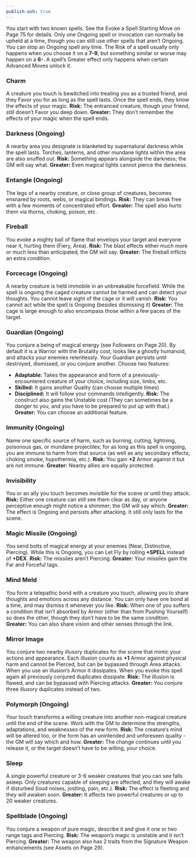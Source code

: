 ```yaml
---
publish-ash: true
---
```

You start with two known spells. See the Evoke a Spell Starting Move on Page 75 for details.
Only one Ongoing spell or invocation can normally be upheld at a time, though you can still use other spells that aren’t Ongoing. You can stop an Ongoing spell any time.
The Risk of a spell usually only happens when you choose it on a **7-9**, but something similar or worse may happen on a **6-**.
A spell’s Greater effect only happens when certain Advanced Moves unlock it.
### Charm
A creature you touch is bewitched into treating you as a trusted friend, and they Favor you for as long as the spell lasts. Once the spell ends, they know the effects of your magic.
 **Risk:** The entranced creature, though your friend, still doesn’t Favor you deep down.
 **Greater:** They don’t remember the effects of your magic when the spell ends.
### Darkness (Ongoing)
A nearby area you designate is blanketed by supernatural darkness while the spell lasts. Torches, lanterns, and other mundane lights within the area are also snuffed out.
**Risk:** Something appears alongside the darkness; the GM will say what.
**Greater:** Even magical lights cannot pierce the darkness.
### Entangle (Ongoing)
The legs of a nearby creature, or close group of creatures, becomes ensnared by roots, webs, or magical bindings.
**Risk:** They can break free with a few moments of concentrated effort.
**Greater:** The spell also hurts them via thorns, choking, poison, etc.
### Fireball
You evoke a mighty ball of flame that envelops your target and everyone near it, hurting them (Fiery, Area).
**Risk:** The blast effects either much more or much less than anticipated, the GM will say.
**Greater:** The fireball inflicts an extra condition.
### Forcecage (Ongoing)
A nearby creature is held immobile in an unbreakable forcefield. While the spell is ongoing the caged creature cannot be harmed and can detect your thoughts. You cannot leave sight of the cage or it will vanish.
 **Risk:** You cannot act while the spell is Ongoing (besides dismissing it)
 **Greater:** The cage is large enough to also encompass those within a few paces of the target.
### Guardian (Ongoing)
You conjure a being of magical energy (see Followers on Page 20).
By default it is a Warrior with the Brutality cost, looks like a ghostly humanoid, and attacks your enemies relentlessly. Your Guardian
persists until destroyed, dismissed, or you conjure another. Choose two features:
- **Adaptable:** Takes the appearance and form of a previously-
encountered creature of your choice, including size, limbs, etc.
- **Skilled:** It gains another Quality (can choose multiple times)
- **Disciplined:** It will follow your commands intelligently.
 **Risk:** The construct also gains the Unstable cost (They can sometimes be a danger to you, and you have to be prepared to put up with that.)
 **Greater:** You can choose an additional feature.
### Immunity (Ongoing)
Name one specific source of harm, such as burning, cutting, lightning, poisonous gas, or mundane projectiles; for as long as this spell is ongoing, you are immune to harm from that source (as well as any secondary effects; choking smoke, hypothermia, etc.).
 **Risk:** You gain **+2** Armor against it but are not immune.
 **Greater:** Nearby allies are equally protected.
### Invisibility
You or an ally you touch becomes invisible for the scene or until they attack.
 **Risk:** Either one creature can still see them clear as day, or anyone perceptive enough might notice a shimmer; the GM will say which.
 **Greater:** The effect is Ongoing and persists after attacking. It still only lasts for the scene.
### Magic Missile (Ongoing)
You send bolts of magical energy at your enemies (Near, Distinctive, Piercing). <span class="move-trigger">While this is Ongoing,</span> you can Let Fly by rolling **+SPELL**
instead of **+DEX**.
 **Risk:** The missiles aren’t Piercing.
 **Greater:** Your missiles gain the Far and Forceful tags.
### Mind Meld
You form a telepathic bond with a creature you touch, allowing you to share thoughts and emotions across any distance. You can only have one bond at a time, and may dismiss it whenever you like.
 **Risk:** <span class="move-trigger">When one of you suffers a condition that isn’t absorbed by Armor (other than from Pushing Yourself) so does the other,</span> though they don’t have to be the same condition.
 **Greater:** You can also share vision and other senses through the link.
### Mirror Image
You conjure two nearby illusory duplicates for the scene that mimic your actions and appearance. Each illusion counts as **+1** Armor against
physical harm and cannot be Pierced, but can be bypassed through Area attacks. When you use an illusion’s Armor it dissipates. When
you evoke this spell again all previously conjured duplicates dissipate.
 **Risk:** The illusion is flawed, and can be bypassed with Piercing attacks.
 **Greater:** You conjure three illusory duplicates instead of two.
### Polymorph (Ongoing)
Your touch transforms a willing creature into another non-magical creature until the end of the scene. Work with the GM to determine
the strengths, adaptations, and weaknesses of the new form.
 **Risk:** The creature’s mind will be altered too, or the form has an
unintended and unforeseen quality - the GM will say which and how.
 **Greater:** The change continues until you release it, or the target doesn’t have to be willing, your choice.
### Sleep
A single powerful creature or 3-6 weaker creatures that you can see falls asleep. Only creatures capable of sleeping are affected, and they
will awake if disturbed (loud noises, jostling, pain, etc.).
 **Risk:** The effect is fleeting and they will awaken soon.
 **Greater:** It affects two powerful creatures or up to 20 weaker creatures.
### Spellblade (Ongoing)
You conjure a weapon of pure magic, describe it and give it one or two
range tags and Piercing.
 **Risk:** The weapon’s magic is unstable and it isn’t Piercing.
 **Greater:** The weapon also has 2 traits from the Signature Weapon enhancements (see Assets on Page 29).
